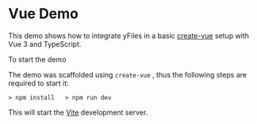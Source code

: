 <!--
 //////////////////////////////////////////////////////////////////////////////
 // @license
 // This file is part of yFiles for HTML 2.6.
 // Use is subject to license terms.
 //
 // Copyright (c) 2000-2024 by yWorks GmbH, Vor dem Kreuzberg 28,
 // 72070 Tuebingen, Germany. All rights reserved.
 //
 //////////////////////////////////////////////////////////////////////////////
-->
# Vue Demo

This demo shows how to integrate yFiles in a basic [create-vue](https://github.com/vuejs/create-vue) setup with Vue 3 and TypeScript.

To start the demo

The demo was scaffolded using `create-vue` , thus the following steps are required to start it:

`> npm install   > npm run dev`

This will start the [Vite](https://vitejs.dev/) development server.
